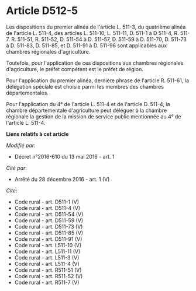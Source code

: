 # Article D512-5

Les dispositions du premier alinéa de l'article L. 511-3, du quatrième alinéa de l'article L. 511-4, des articles L. 511-10,
L. 511-11, D. 511-1 à D 511-4, R. 511-7. R. 511-51, R. 511-52, D. 511-54 à D. 511-57, D. 511-59 à D. 511-70, D. 511-73 à D.
511-83, D. 511-85, et D. 511-91 à D. 511-96 sont applicables aux chambres régionales d'agriculture. 

Toutefois, pour l'application de ces dispositions aux chambres régionales d'agriculture, le préfet compétent est le préfet de
région. 

Pour l'application du premier alinéa, dernière phrase de l'article R. 511-61, la délégation spéciale est choisie parmi les
membres des chambres départementales. 

Pour l'application du 4° de l'article L. 511-4 et de l'article D. 511-4, la chambre départementale d'agriculture peut
déléguer à la chambre régionale la gestion de la mission de service public mentionnée au 4° de l'article L. 511-4.

**Liens relatifs à cet article**

_Modifié par_:

  - Décret n°2016-610 du 13 mai 2016 - art. 1

_Cité par_:

  - Arrêté du 28 décembre 2016 - art. 1 (V)

_Cite_:

  - Code rural - art. D511-1 (V)
  - Code rural - art. D511-4 (V)
  - Code rural - art. D511-54 (V)
  - Code rural - art. D511-59 (V)
  - Code rural - art. D511-73 (V)
  - Code rural - art. D511-85 (V)
  - Code rural - art. D511-91 (V)
  - Code rural - art. L511-10 (V)
  - Code rural - art. L511-11 (V)
  - Code rural - art. L511-3 (V)
  - Code rural - art. L511-4 (V)
  - Code rural - art. R511-51 (V)
  - Code rural - art. R511-52 (V)
  - Code rural - art. R511-7 (V)
